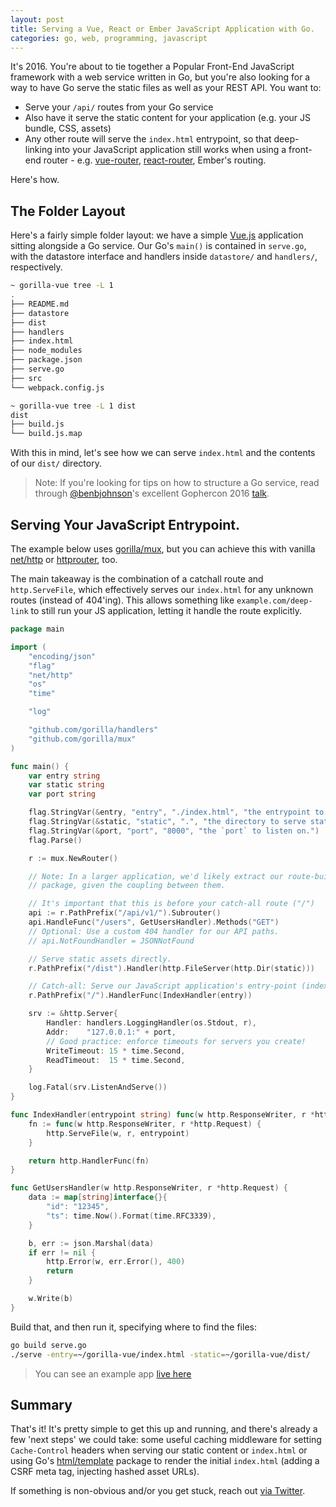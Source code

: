 ```yaml
---
layout: post
title: Serving a Vue, React or Ember JavaScript Application with Go.
categories: go, web, programming, javascript
---
```


It's 2016. You're about to tie together a Popular Front-End JavaScript framework with a web service
written in Go, but you're also looking for a way to have Go serve the static files as well as your
REST API. You want to:

* Serve your `/api/` routes from your Go service
* Also have it serve the static content for your application (e.g. your JS bundle, CSS, assets)
* Any other route will serve the `index.html` entrypoint, so that deep-linking into your JavaScript
  application still works when using a front-end router - e.g.
  [vue-router](https://github.com/vuejs/vue-router),
  [react-router](https://github.com/reactjs/react-router), Ember's routing.

Here's how.

## The Folder Layout

Here's a fairly simple folder layout: we have a simple [Vue.js](https://vuejs.org/) application
sitting alongside a Go service. Our Go's `main()` is contained in `serve.go`, with the datastore
interface and handlers inside `datastore/` and `handlers/`, respectively.

```sh
~ gorilla-vue tree -L 1
.
├── README.md
├── datastore
├── dist
├── handlers
├── index.html
├── node_modules
├── package.json
├── serve.go
├── src
└── webpack.config.js

~ gorilla-vue tree -L 1 dist
dist
├── build.js
└── build.js.map
```

With this in mind, let's see how we can serve `index.html` and the contents of our `dist/`
directory.

> Note: If you're looking for tips on how to structure a Go service, read through
> [@benbjohnson](https://twitter.com/benbjohnson)'s excellent Gophercon 2016
> [talk](http://go-talks.appspot.com/github.com/gophercon/2016-talks/BenJohnson-StructuringApplicationsForGrowth/main.slide#8).

## Serving Your JavaScript Entrypoint.

The example below uses [gorilla/mux](https://github.com/gorilla/mux), but you can achieve this with
vanilla [net/http](https://golang.org/pkg/net/http/) or
[httprouter](https://godoc.org/github.com/julienschmidt/httprouter), too.

The main takeaway is the combination of a catchall route and `http.ServeFile`, which effectively
serves our `index.html` for any unknown routes (instead of 404'ing). This allows something like
`example.com/deep-link` to still run your JS application, letting it handle the route explicitly.

```go
package main

import (
	"encoding/json"
	"flag"
	"net/http"
	"os"
	"time"

	"log"

	"github.com/gorilla/handlers"
	"github.com/gorilla/mux"
)

func main() {
	var entry string
	var static string
	var port string

	flag.StringVar(&entry, "entry", "./index.html", "the entrypoint to serve.")
	flag.StringVar(&static, "static", ".", "the directory to serve static files from.")
	flag.StringVar(&port, "port", "8000", "the `port` to listen on.")
	flag.Parse()

	r := mux.NewRouter()

    // Note: In a larger application, we'd likely extract our route-building logic into our handlers
    // package, given the coupling between them.

	// It's important that this is before your catch-all route ("/")
	api := r.PathPrefix("/api/v1/").Subrouter()
	api.HandleFunc("/users", GetUsersHandler).Methods("GET")
	// Optional: Use a custom 404 handler for our API paths.
	// api.NotFoundHandler = JSONNotFound

	// Serve static assets directly.
	r.PathPrefix("/dist").Handler(http.FileServer(http.Dir(static)))

	// Catch-all: Serve our JavaScript application's entry-point (index.html).
	r.PathPrefix("/").HandlerFunc(IndexHandler(entry))

	srv := &http.Server{
		Handler: handlers.LoggingHandler(os.Stdout, r),
		Addr:    "127.0.0.1:" + port,
		// Good practice: enforce timeouts for servers you create!
		WriteTimeout: 15 * time.Second,
		ReadTimeout:  15 * time.Second,
	}

	log.Fatal(srv.ListenAndServe())
}

func IndexHandler(entrypoint string) func(w http.ResponseWriter, r *http.Request) {
	fn := func(w http.ResponseWriter, r *http.Request) {
		http.ServeFile(w, r, entrypoint)
	}

	return http.HandlerFunc(fn)
}

func GetUsersHandler(w http.ResponseWriter, r *http.Request) {
	data := map[string]interface{}{
		"id": "12345",
		"ts": time.Now().Format(time.RFC3339),
	}

	b, err := json.Marshal(data)
	if err != nil {
		http.Error(w, err.Error(), 400)
		return
	}

	w.Write(b)
}
```

Build that, and then run it, specifying where to find the files:

```sh
go build serve.go
./serve -entry=~/gorilla-vue/index.html -static=~/gorilla-vue/dist/
```

> You can see an example app [live here](https://gorilla-dashboard.herokuapp.com)

## Summary

That's it! It's pretty simple to get this up and running, and there's already a few 'next steps' we
could take: some useful caching middleware for setting `Cache-Control` headers when serving our
static content or `index.html` or using Go's [html/template](https://golang.org/pkg/html/template/)
package to render the initial `index.html` (adding a CSRF meta tag, injecting hashed asset URLs).

If something is non-obvious and/or you get stuck, reach out [via
Twitter](http://twitter.com/elithrar).
